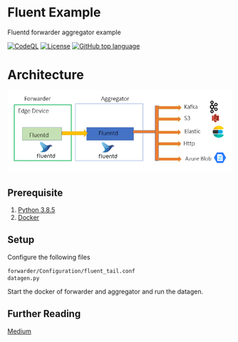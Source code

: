 # Fluent Example
Fluentd forwarder aggregator example

[![CodeQL](https://github.com/appuv/fluent_example/actions/workflows/github-code-scanning/codeql/badge.svg)](https://github.com/appuv/fluent_example/actions/workflows/github-code-scanning/codeql)  [![License](https://img.shields.io/github/license/appuv/fluent_example)](https://github.com/appuv/fluent_example/blob/main/LICENSE) [![GitHub top language](https://img.shields.io/github/languages/top/appuv/fluent_example)]([https://github.com/appuv/fluent_example](https://img.shields.io/github/languages/top/appuv/fluent_example))

# Architecture
![Architecture](images/fluentd_forward_agg_approach.png)

## Prerequisite
1. [Python 3.8.5](https://www.python.org/downloads/release/python-385/)
2. [Docker](https://www.docker.com/)   

## Setup
Configure the following files

```
forwarder/Configuration/fluent_tail.conf
datagen.py
```

Start the docker of forwarder and aggregator and run the datagen.

## Further Reading
[Medium](https://medium.com/@masterappu/data-transfer-in-edge-2245a49d95d)


